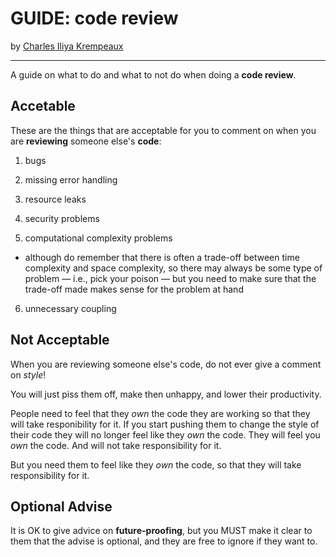 # GUIDE: code review

by [Charles Iliya Krempeaux](http://changelog.ca/)

---

A guide on what to do and what to not do when doing a **code review**.

## Accetable

These are the things that are acceptable for you to comment on when you are **reviewing** someone else's **code**:

1. bugs

2. missing error handling

3. resource leaks

4. security problems

6. computational complexity problems

*  although do remember that there is often a trade-off between time complexity and space complexity, so there may always be some type of problem ⁠⁠— i.e., pick your poison — but you need to make sure that the trade-off made makes sense for the problem at hand

6. unnecessary coupling

## Not Acceptable

When you are reviewing someone else's code, do not ever give a comment on _style_!

You will just piss them off, make then unhappy, and lower their productivity.

People need to feel that they _own_ the code they are working so that they will take responibility for it.
If you start pushing them to change the style of their code they will no longer feel like they _own_ the code.
They will feel you _own_ the code.
And will not take responsibility for it.

But you need them to feel like they _own_ the code, so that they will take responsibility for it.

## Optional Advise

It is OK to give advice on **future-proofing**, but you MUST make it clear to them that the advise is optional, and they are free to ignore if they want to.
